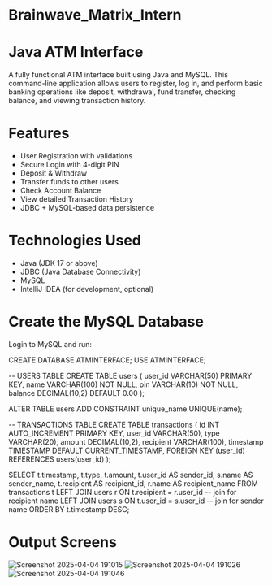 # Brainwave_Matrix_Intern
# Java ATM Interface

A fully functional ATM interface built using Java and MySQL. This command-line application allows users to register, log in, and perform basic banking operations like deposit, withdrawal, fund transfer, checking balance, and viewing transaction history.

# Features
-  User Registration with validations
-  Secure Login with 4-digit PIN
-  Deposit & Withdraw
-  Transfer funds to other users
-  Check Account Balance
-  View detailed Transaction History
-  JDBC + MySQL-based data persistence

# Technologies Used
- Java (JDK 17 or above)
- JDBC (Java Database Connectivity)
- MySQL
- IntelliJ IDEA (for development, optional)

# Create the MySQL Database
Login to MySQL and run:

CREATE DATABASE ATMINTERFACE;
USE ATMINTERFACE;

-- USERS TABLE
CREATE TABLE users (
    user_id VARCHAR(50) PRIMARY KEY,
    name VARCHAR(100) NOT NULL,
    pin VARCHAR(10) NOT NULL,
    balance DECIMAL(10,2) DEFAULT 0.00
);

ALTER TABLE users ADD CONSTRAINT unique_name UNIQUE(name);

-- TRANSACTIONS TABLE
CREATE TABLE transactions (
    id INT AUTO_INCREMENT PRIMARY KEY,
    user_id VARCHAR(50),
    type VARCHAR(20),
    amount DECIMAL(10,2),
    recipient VARCHAR(100),
    timestamp TIMESTAMP DEFAULT CURRENT_TIMESTAMP,
    FOREIGN KEY (user_id) REFERENCES users(user_id)
);

SELECT 
    t.timestamp,
    t.type,
    t.amount,
    t.user_id AS sender_id,
    s.name AS sender_name,
    t.recipient AS recipient_id,
    r.name AS recipient_name
FROM 
    transactions t
LEFT JOIN 
    users r ON t.recipient = r.user_id   -- join for recipient name
LEFT JOIN 
    users s ON t.user_id = s.user_id     -- join for sender name
ORDER BY 
    t.timestamp DESC;

# Output Screens

![Screenshot 2025-04-04 191015](https://github.com/user-attachments/assets/677df0e2-3beb-45c8-9279-3a5a71d91028)
![Screenshot 2025-04-04 191026](https://github.com/user-attachments/assets/8dca6ae9-2f1c-4fe6-b880-1d180eb80ac8)
![Screenshot 2025-04-04 191046](https://github.com/user-attachments/assets/29e07967-fa76-47ad-b9ef-c8440dfa567b)



